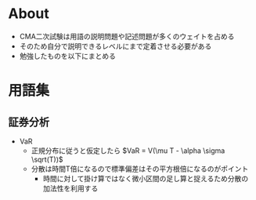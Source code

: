 # About

- CMA二次試験は用語の説明問題や記述問題が多くのウェイトを占める
- そのため自分で説明できるレベルにまで定着させる必要がある
- 勉強したものを以下にまとめる

# 用語集

## 証券分析

- VaR
    - 正規分布に従うと仮定したら $VaR = V(\mu T - \alpha \sigma \sqrt(T))$
    - 分散は時間T倍になるので標準偏差はその平方根倍になるのがポイント
        - 時間に対して掛け算ではなく微小区間の足し算と捉えるため分散の加法性を利用する

